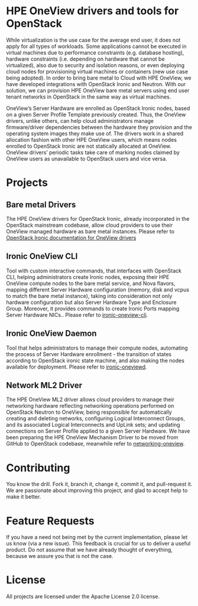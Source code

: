 # HPE OneView drivers and tools for OpenStack

While virtualization is the use case for the average end user, it does not apply for all types of workloads. Some applications cannot be executed in virtual machines due to performance constraints (e.g. database hosting), hardware constraints (i.e. depending on hardware that cannot be virtualized), also due to security and isolation reasons, or even deploying cloud nodes for provisioning virtual machines or containers (new use case being adopted). In order to bring bare metal to Cloud with HPE OneView, we have developed integrations with OpenStack Ironic and Neutron. With our solution, we can provision HPE OneView bare metal servers using end user tenant networks in OpenStack in the same way as virtual machines.

OneView’s Server Hardware are enrolled as OpenStack Ironic nodes, based on a given Server Profile Template previously created. Thus, the OneView drivers, unlike others, can help cloud administrators manage firmware/driver dependencies between the hardware they provision and the operating system images they make use of. The drivers work in a shared allocation fashion with other HPE OneView users, which means nodes enrolled to OpenStack Ironic are not statically allocated at OneView. OneView drivers’ periodic tasks take care of marking nodes claimed by OneView users as unavailable to OpenStack users and vice versa.

# Projects

## Bare metal Drivers

The HPE OneView drivers for OpenStack Ironic, already incorporated in the OpenStack mainstream codebase, allow cloud providers to use their OneView managed hardware as bare metal instances. Please refer to [OpenStack Ironic documentation for OneView drivers]( https://docs.openstack.org/ironic/latest/admin/drivers/oneview.html)

## Ironic OneView CLI

Tool with custom interactive commands, that interfaces with OpenStack CLI, helping administrators create Ironic nodes, exposing their HPE OneView compute nodes to the bare metal service, and Nova flavors, mapping different Server Hardware configuration (memory, disk and vcpus to match the bare metal instance), taking into consideration not only hardware configuration but also Server Hardware Type and Enclosure Group. Moreover, it provides commands to create Ironic Ports mapping Server Hardware NICs.. Please refer to [ironic-oneview-cli](ironic-oneview-cli).

## Ironic OneView Daemon

Tool that helps administrators to manage their compute nodes, automating the process of Server Hardware enrollment - the transition of states according to OpenStack ironic state machine, and also making the nodes available for deployment. Please refer to [ironic-oneviewd](ironic-oneviewd).

## Network ML2 Driver

The HPE OneView ML2 driver allows cloud providers to manage their networking hardware reflecting networking operations performed on OpenStack Neutron to OneView, being responsible for automatically creating and deleting networks, configuring Logical Interconnect Groups, and its associated Logical Interconnects and UpLink sets; and updating connections on Server Profile applied to a given Server Hardware. We have been preparing the HPE OneView Mechanism Driver to be moved from GitHub to OpenStack codebase, meanwhile refer to [networking-oneview](networking-oneview).

# Contributing

You know the drill. Fork it, branch it, change it, commit it, and pull-request it. We are passionate about improving this project, and glad to accept help to make it better.

# Feature Requests 

If you have a need not being met by the current implementation, please let us know (via a new issue). This feedback is crucial for us to deliver a useful product. Do not assume that we have already thought of everything, because we assure you that is not the case.

# License

All projects are licensed under the Apache License 2.0 license.
